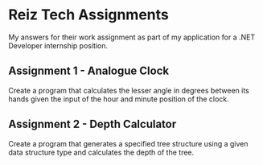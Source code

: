 # Reiz Tech Assignments

My answers for their work assignment as part of my application for a .NET Developer internship position.

## Assignment 1 - Analogue Clock

Create a program that calculates the lesser angle in degrees between its hands given the input of the hour and minute position of the clock.

## Assignment 2 - Depth Calculator

Create a program that generates a specified tree structure using a given data structure type and calculates the depth of the tree.
